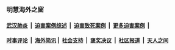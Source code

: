 
### 明慧海外之窗

####  [武汉肺炎](indexes/365.md?t=02270300) &nbsp;|&nbsp;  [迫害案例综述](indexes/328.md?t=02270300) &nbsp;|&nbsp; [迫害致死案例](indexes/277.md?t=02270300)  &nbsp;|&nbsp; [更多迫害案例](indexes/81.md?t=02270300)  &nbsp;|&nbsp; 
####  [时事评论](indexes/19.md?t=02270300) &nbsp;|&nbsp; [海外简讯](indexes/245.md?t=02270300)&nbsp;|&nbsp;  [社会支持](indexes/140.md?t=02270300) &nbsp;|&nbsp; [褒奖决议](indexes/282.md?t=02270300) &nbsp;|&nbsp; [社区报道](indexes/91.md?t=02270300)  &nbsp;|&nbsp; [天人之间](indexes/78.md?t=02270300) 

